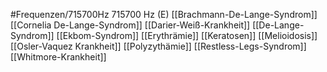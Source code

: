#Frequenzen/715700Hz
715700 Hz (E)
[[Brachmann-De-Lange-Syndrom]]
[[Cornelia De-Lange-Syndrom]]
[[Darier-Weiß-Krankheit]]
[[De-Lange-Syndrom]]
[[Ekbom-Syndrom]]
[[Erythrämie]]
[[Keratosen]]
[[Melioidosis]]
[[Osler-Vaquez Krankheit]]
[[Polyzythämie]]
[[Restless-Legs-Syndrom]]
[[Whitmore-Krankheit]]